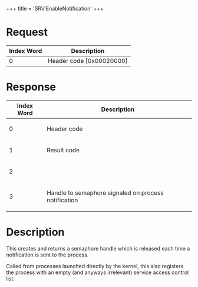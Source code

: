 +++
title = 'SRV:EnableNotification'
+++

# Request

| Index Word | Description                |
|------------|----------------------------|
| 0          | Header code \[0x00020000\] |

# Response

<table>
<thead>
<tr class="header">
<th>Index Word</th>
<th>Description</th>
</tr>
</thead>
<tbody>
<tr class="odd">
<td><p>0</p></td>
<td><p>Header code</p></td>
</tr>
<tr class="even">
<td><p>1</p></td>
<td><p>Result code</p></td>
</tr>
<tr class="odd">
<td><p>2</p></td>
<td></td>
</tr>
<tr class="even">
<td><p>3</p></td>
<td><p>Handle to semaphore signaled on process notification</p></td>
</tr>
</tbody>
</table>

# Description

This creates and returns a semaphore handle which is released each time
a notification is sent to the process.

Called from processes launched directly by the kernel, this also
registers the process with an empty (and anyways irrelevant) service
access control list.
